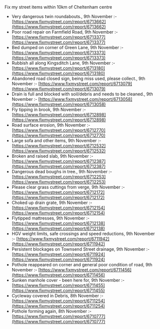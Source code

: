 Fix my street items within 10km of Cheltenham centre

<!-- fix_marker starts -->

- Very dangerous twin roundabouts., 9th November :- [https://www.fixmystreet.com/report/6713662](https://www.fixmystreet.com/report/6713662)
- Poor road repair on Farmfield Road, 9th November :- [https://www.fixmystreet.com/report/6713377](https://www.fixmystreet.com/report/6713377)
- Bed dumped on corner of Green Lane, 9th November :- [https://www.fixmystreet.com/report/6713373](https://www.fixmystreet.com/report/6713373)
- Rubbish all along Kingsditch Lane, 9th November :- [https://www.fixmystreet.com/report/6713180](https://www.fixmystreet.com/report/6713180)
- Abandoned road closed sign, being miss used, please collect., 9th November :- [https://www.fixmystreet.com/report/6713079](https://www.fixmystreet.com/report/6713079)
- Drain is full and blocked with soil/debris and needs to be cleaned., 9th November :- [https://www.fixmystreet.com/report/6713058](https://www.fixmystreet.com/report/6713058)
- Fly tipping in brook, 9th November :- [https://www.fixmystreet.com/report/6712898](https://www.fixmystreet.com/report/6712898)
- Road surface erosion, 9th November :- [https://www.fixmystreet.com/report/6712770](https://www.fixmystreet.com/report/6712770)
- Large sofa and other items, 9th November :- [https://www.fixmystreet.com/report/6712532](https://www.fixmystreet.com/report/6712532)
- Broken and raised slab, 9th November :- [https://www.fixmystreet.com/report/6712387](https://www.fixmystreet.com/report/6712387)
- Dangerous dead boughs in tree., 9th November :- [https://www.fixmystreet.com/report/6712253](https://www.fixmystreet.com/report/6712253)
- Please clear grass cuttings from verge, 9th November :- [https://www.fixmystreet.com/report/6712172](https://www.fixmystreet.com/report/6712172)
- Choked up drain grate, 9th November :- [https://www.fixmystreet.com/report/6712154](https://www.fixmystreet.com/report/6712154)
- Flytipped mattresses, 9th November :- [https://www.fixmystreet.com/report/6712138](https://www.fixmystreet.com/report/6712138)
- HGV weight limits, safe crossings and speed reductions, 9th November :- [https://www.fixmystreet.com/report/6711942](https://www.fixmystreet.com/report/6711942)
- Persistent blockages on Townsend Street drainage, 9th November :- [https://www.fixmystreet.com/report/6711924](https://www.fixmystreet.com/report/6711924)
- Pothole reappeared on corner and general poor condition of road, 9th November :- [https://www.fixmystreet.com/report/6711456](https://www.fixmystreet.com/report/6711456)
- Sunken manhole cover - been here for, 9th November :- [https://www.fixmystreet.com/report/6711455](https://www.fixmystreet.com/report/6711455)
- Cycleway covered in Debris, 8th November :- [https://www.fixmystreet.com/report/6711254](https://www.fixmystreet.com/report/6711254)
- Pothole forming again, 8th November :- [https://www.fixmystreet.com/report/6710777](https://www.fixmystreet.com/report/6710777)

<!-- fix_marker ends -->